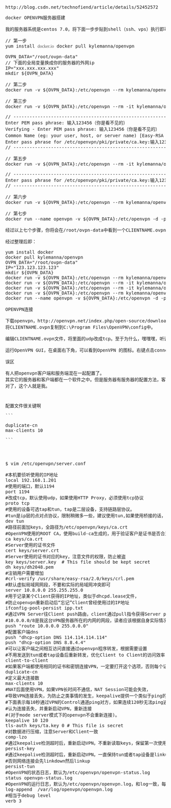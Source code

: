 <pre class="prettyprint lang-js linenums">http://blog.csdn.net/technofiend/article/details/52452572</pre>
<pre class="prettyprint lang-js linenums">docker OPENVPN服务器搭建

我的服务器系统是centos 7.0，将下面一步步贴到shell（ssh、vps）执行即可。

// 第一步
yum install <span style="color:#555555;font-family:consolas, Menlo, &quot;font-size:13px;text-align:justify;white-space:normal;background-color:#EEEEEE;">docker.io</span> docker pull kylemanna/openvpn

OVPN_DATA="/root/ovpn-data"
// 下面的全局变量换成你的服务器的外网ip
IP="xxx.xxx.xxx.xxx"
mkdir ${OVPN_DATA}

// 第二步
docker run -v ${OVPN_DATA}:/etc/openvpn --rm kylemanna/openvpn ovpn_genconfig -u tcp://${IP}

// 第三步
docker run -v ${OVPN_DATA}:/etc/openvpn --rm -it kylemanna/openvpn ovpn_initpki

// ---------------------------------------------------------
Enter PEM pass phrase: 输入123456（你是看不见的）
Verifying - Enter PEM pass phrase: 输入123456（你是看不见的）
Common Name (eg: your user, host, or server name) [Easy-RSA CA]:回车一下
Enter pass phrase for /etc/openvpn/pki/private/ca.key:输入123456
// ---------------------------------------------------------

// 第五步
docker run -v ${OVPN_DATA}:/etc/openvpn --rm -it kylemanna/openvpn easyrsa build-client-full CLIENTNAME nopass

// ---------------------------------------------------------
Enter pass phrase for /etc/openvpn/pki/private/ca.key:输入123456
// ---------------------------------------------------------

// 第六步
docker run -v ${OVPN_DATA}:/etc/openvpn --rm kylemanna/openvpn ovpn_getclient CLIENTNAME &gt; ${OVPN_DATA}/CLIENTNAME.ovpn

// 第七步
docker run --name openvpn -v ${OVPN_DATA}:/etc/openvpn -d -p 1194:1194 --privileged kylemanna/openvpn

经过以上七个步骤，你将会在/root/ovpn-data中看到一个CLIENTNAME.ovpn文件，将其下载到本地，利用OpenVPN GUI连接，即可。

经过整理后即：

yum install docker
docker pull kylemanna/openvpn
OVPN_DATA="/root/ovpn-data"
IP="123.123.123.123"
mkdir ${OVPN_DATA}
docker run -v ${OVPN_DATA}:/etc/openvpn --rm kylemanna/openvpn ovpn_genconfig -u tcp://${IP}
docker run -v ${OVPN_DATA}:/etc/openvpn --rm -it kylemanna/openvpn ovpn_initpki
docker run -v ${OVPN_DATA}:/etc/openvpn --rm -it kylemanna/openvpn easyrsa build-client-full CLIENTNAME nopass
docker run -v ${OVPN_DATA}:/etc/openvpn --rm kylemanna/openvpn ovpn_getclient CLIENTNAME &gt; ${OVPN_DATA}/CLIENTNAME.ovpn
docker run --name openvpn -v ${OVPN_DATA}:/etc/openvpn -d -p 1194:1194 --privileged kylemanna/openvpn

OPENVPN连接

下载openvpn，http://openvpn.net/index.php/open-source/downloads.html，并安装。 
将CLIENTNAME.ovpn复制到C:\Program Files\OpenVPN\config中。

编辑CLIENTNAME.ovpn文件，将里面的udp改成tcp。至于为什么，嘿嘿嘿，听说免什么什么流量的。

运行OpenVPN GUI，在桌面右下角，可以看到OpenVPN 的图标。右键点击connect即可连接VPN。不信，你可以在百度输入IP，查看下自己的IP。

误区

有人把openvpn客户端和服务端混在一起配置了。 
其实它的服务器和客户端都在一个软件之中。但是服务器有服务器的配置方法，客户端有客户端的配置方法而已。 
对了，这个人就是我。</pre>
<pre class="prettyprint lang-js linenums"></pre>
<pre class="prettyprint lang-js linenums"></pre>
<pre class="prettyprint lang-js linenums">配置文件很关键啊  </pre>
<pre class="prettyprint lang-js linenums">```</pre>
<pre class="prettyprint lang-js linenums">duplicate-cn
max-clients 10
</pre>
<pre class="prettyprint lang-js linenums">```</pre>
<pre class="prettyprint lang-js linenums"></pre>
<pre class="prettyprint lang-js linenums">

<pre class="prettyprint lang-js linenums">$ vim /etc/openvpn/server.conf

#本机要侦听使用的IP地址
local 192.168.1.201
#使用的端口，默认1194
port 1194
#改成tcp，默认使用udp，如果使用HTTP Proxy，必须使用tcp协议
proto tcp
#使用的设备可选tap和tun，tap是二层设备，支持链路层协议。
#tun是ip层的点对点协议，限制稍微多一些，建议使用tun,如果使用桥接的话，就必须要使用tap
dev tun
#路径前面加keys，全路径为/etc/openvpn/keys/ca.crt
#OpenVPN使用的ROOT CA，使用build-ca生成的，用于验证客户是证书是否合法
ca keys/ca.crt
#Server使用的证书文件
cert keys/server.crt
#Server使用的证书对应的key，注意文件的权限，防止被盗
key keys/server.key  # This file should be kept secret
dh keys/dh2048.pem
#注销用户需要增加
#crl-verify /usr/share/easy-rsa/2.0/keys/crl.pem
#默认虚拟局域网网段，不要和实际的局域网冲突即可
server 10.8.0.0 255.255.255.0
#用于记录某个Client获得的IP地址，类似于dhcpd.lease文件，
#防止openvpn重新启动后“忘记”Client曾经使用过的IP地址
ifconfig-pool-persist ipp.txt
#通过VPN Server往Client push路由，client通过pull指令获得Server push的所有选项并应用
#10.0.0.0/8是我这台VPN服务器所在的内网的网段，读者应该根据自身实际情况进行修改
push "route 10.0.0.0 255.0.0.0"
#配置客户端dns
push "dhcp-option DNS 114.114.114.114"
push "dhcp-option DNS 8.8.4.4"
#可以让客户端之间相互访问直接通过openvpn程序转发，根据需要设置
#不用发送到tun或者tap设备后重新转发，优化Client to Client的访问效率
client-to-client
#如果客户端都使用相同的证书和密钥连接VPN，一定要打开这个选项，否则每个证书只允许一个人连接VPN,建议一人一个证书。
duplicate-cn
#定义最大连接数
max-clients 10
#NAT后面使用VPN，如果VPN长时间不通信，NAT Session可能会失效，
#导致VPN连接丢失，为防止之类事情的发生，keepalive提供一个类似于ping的机制，
#下面表示每10秒通过VPN的Control通道ping对方，如果连续120秒无法ping通，
#认为连接丢失，并重新启动VPN，重新连接
#(对于mode server模式下的openvpn不会重新连接)。
keepalive 10 120
tls-auth keys/ta.key 0 # This file is secret
#对数据进行压缩，注意Server和Client一致
comp-lzo
#通过keepalive检测超时后，重新启动VPN，不重新读取keys，保留第一次使用的keys
persist-key
#通过keepalive检测超时后，重新启动VPN，一直保持tun或者tap设备是linkup的，
#否则网络连接会先linkdown然后linkup
persist-tun
#OpenVPN的状态日志，默认为/etc/openvpn/openvpn-status.log
status openvpn-status.log
#OpenVPN的运行日志，默认为/etc/openvpn/openvpn.log，和log一致，每次重新启动openvpn后保留原有的log信息，新信息追加到文件最后 
log-append  /var/log/openvpn/openvpn.log
#相当于debug level
verb 3</pre>
<br />
</pre>